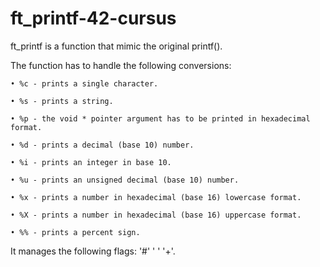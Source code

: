 # ft_printf-42-cursus

ft_printf is a function that mimic the original printf().

The function has to handle the following conversions:

    • %c - prints a single character.
    
    • %s - prints a string.
    
    • %p - the void * pointer argument has to be printed in hexadecimal format.
    
    • %d - prints a decimal (base 10) number.
    
    • %i - prints an integer in base 10.
    
    • %u - prints an unsigned decimal (base 10) number.
    
    • %x - prints a number in hexadecimal (base 16) lowercase format.
    
    • %X - prints a number in hexadecimal (base 16) uppercase format.
    
    • %% - prints a percent sign.
    
It manages the following flags: '#' ' ' '+'.
